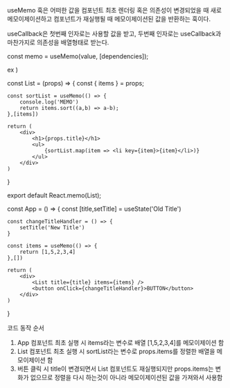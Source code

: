 useMemo 훅은 어떠한 값을 컴포넌트 최초 렌더링 혹은 의존성이 변경되었을 때 새로 메모이제이션하고 
컴포넌트가 재실행될 때 메모이제이션된 값을 반환하는 훅이다.

useCallback은 첫번째 인자로는 사용할 값을 받고, 두번째 인자로는 useCallback과 마찬가지로 의존성을 배열형태로 받는다.

const memo = useMemo(value, [dependencies]);

ex ) 

const List = (props) => {
    const { items } = props;

    const sortList = useMemo(() => {
        console.log('MEMO')
        return items.sort((a,b) => a-b);
    },[items])

    return (
        <div>
            <h1>{props.title}</h1>
            <ul>
                {sortList.map(item => <li key={item}>{item}</li>)}
            </ul>
        </div>
    )
}

export default React.memo(List);

const App = () => {
    const [title,setTitle] = useState('Old Title')

    const changeTitleHandler = () => {
        setTitle('New Title')
    }

    const items = useMemo(() => {
        return [1,5,2,3,4]
    },[])

    return (
        <div>
            <List title={title} items={items} />
            <button onClick={changeTitleHandler}>BUTTON</button>
        </div>
    )
}

코드 동작 순서
1. App 컴포넌트 최초 실행 시 items라는 변수로 배열 [1,5,2,3,4]를 메모이제이션 함
2. List 컴포넌트 최초 실행 시 sortList라는 변수로 props.items를 정렬한 배열을 메모이제이션 함
3. 버튼 클릭 시 title이 변경되면서 List 컴포넌트도 재실행되지만 props.items는 변화가 없으므로 정렬을 다시 하는것이 아니라
   메모이제이션된 값을 가져와서 사용함